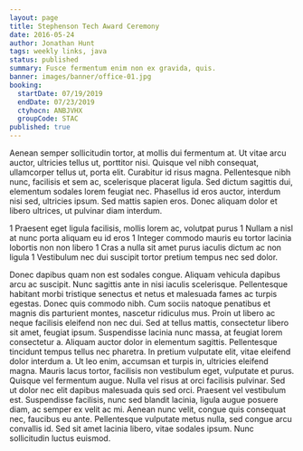 ```yaml
---
layout: page
title: Stephenson Tech Award Ceremony
date: 2016-05-24
author: Jonathan Hunt
tags: weekly links, java
status: published
summary: Fusce fermentum enim non ex gravida, quis.
banner: images/banner/office-01.jpg
booking:
  startDate: 07/19/2019
  endDate: 07/23/2019
  ctyhocn: ANBJVHX
  groupCode: STAC
published: true
---
```

Aenean semper sollicitudin tortor, at mollis dui fermentum at. Ut vitae arcu auctor, ultricies tellus ut, porttitor nisi. Quisque vel nibh consequat, ullamcorper tellus ut, porta elit. Curabitur id risus magna. Pellentesque nibh nunc, facilisis et sem ac, scelerisque placerat ligula. Sed dictum sagittis dui, elementum sodales lorem feugiat nec. Phasellus id eros auctor, interdum nisi sed, ultricies ipsum. Sed mattis sapien eros. Donec aliquam dolor et libero ultrices, ut pulvinar diam interdum.

1 Praesent eget ligula facilisis, mollis lorem ac, volutpat purus
1 Nullam a nisl at nunc porta aliquam eu id eros
1 Integer commodo mauris eu tortor lacinia lobortis non non libero
1 Cras a nulla sit amet purus iaculis dictum ac non ligula
1 Vestibulum nec dui suscipit tortor pretium tempus nec sed dolor.

Donec dapibus quam non est sodales congue. Aliquam vehicula dapibus arcu ac suscipit. Nunc sagittis ante in nisi iaculis scelerisque. Pellentesque habitant morbi tristique senectus et netus et malesuada fames ac turpis egestas. Donec quis commodo nibh. Cum sociis natoque penatibus et magnis dis parturient montes, nascetur ridiculus mus. Proin ut libero ac neque facilisis eleifend non nec dui. Sed at tellus mattis, consectetur libero sit amet, feugiat ipsum. Suspendisse lacinia nunc massa, at feugiat lorem consectetur a. Aliquam auctor dolor in elementum sagittis. Pellentesque tincidunt tempus tellus nec pharetra. In pretium vulputate elit, vitae eleifend dolor interdum a. Ut leo enim, accumsan et turpis in, ultricies eleifend magna. Mauris lacus tortor, facilisis non vestibulum eget, vulputate et purus.
Quisque vel fermentum augue. Nulla vel risus at orci facilisis pulvinar. Sed ut dolor nec elit dapibus malesuada quis sed orci. Praesent vel vestibulum est. Suspendisse facilisis, nunc sed blandit lacinia, ligula augue posuere diam, ac semper ex velit ac mi. Aenean nunc velit, congue quis consequat nec, faucibus eu ante. Pellentesque vulputate metus nulla, sed congue arcu convallis id. Sed sit amet lacinia libero, vitae sodales ipsum. Nunc sollicitudin luctus euismod.
